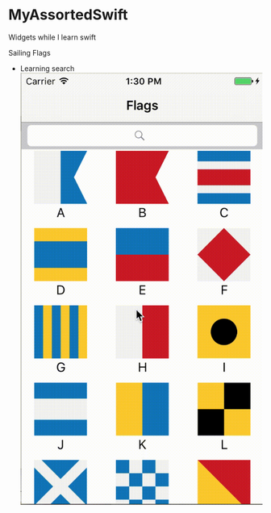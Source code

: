 # MyAssortedSwift
Widgets while I learn swift


Sailing Flags
- Learning search
![Alt text](https://github.com/bryangough/MyAssortedSwift/blob/master/SailingFlags/SailingFlags.gif?raw=true)
